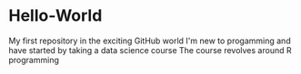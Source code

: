 # Hello-World
My first repository in the exciting GitHub world
I'm new to progamming and have started by taking a data science course
The course revolves around R programming 
